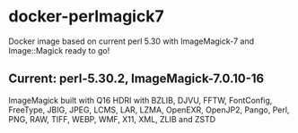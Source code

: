 # docker-perlmagick7

Docker image based on current perl 5.30 with ImageMagick-7 and Image::Magick ready to go!

Current: perl-5.30.2, ImageMagick-7.0.10-16
----

ImageMagick built with Q16 HDRI with BZLIB, DJVU, FFTW, FontConfig, FreeType, JBIG, JPEG, LCMS, LAR, LZMA, OpenEXR, OpenJP2, Pango, Perl, PNG, RAW, TIFF, WEBP, WMF, X11, XML, ZLIB and ZSTD

